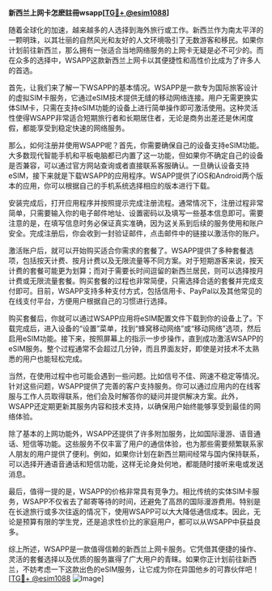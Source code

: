 **新西兰上网卡怎麽註冊wsapp[[TG💪+ @esim1088](https://t.me/s/esim1088)]**

随着全球化的加速，越来越多的人选择到海外旅行或工作。新西兰作为南太平洋的一颗明珠，以其壮丽的自然风光和友好的人文环境吸引了无数游客和移民。如果你计划前往新西兰，那么拥有一张适合当地网络服务的上网卡无疑是必不可少的。而在众多的选择中，WSAPP这款新西兰上网卡以其便捷性和高性价比成为了许多人的首选。

首先，让我们来了解一下WSAPP的基本情况。WSAPP是一款专为国际旅客设计的虚拟SIM卡服务，它通过eSIM技术提供无缝的移动网络连接。用户无需更换实体SIM卡，只需在支持eSIM功能的设备上进行简单操作即可激活使用。这种灵活性使得WSAPP非常适合短期旅行者和长期居住者，无论是商务出差还是休闲度假，都能享受到稳定快速的网络服务。

那么，如何注册并使用WSAPP呢？首先，你需要确保自己的设备支持eSIM功能。大多数现代智能手机和平板电脑都已内置了这一功能，但如果你不确定自己的设备是否兼容，可以通过官方网站查询或者直接联系客服确认。一旦确认设备支持eSIM，接下来就是下载WSAPP的应用程序。WSAPP提供了iOS和Android两个版本的应用，你可以根据自己的手机系统选择相应的版本进行下载。

安装完成后，打开应用程序并按照提示完成注册流程。通常情况下，注册过程非常简单，只需要输入你的电子邮件地址、设置密码以及填写一些基本信息即可。需要注意的是，在填写信息时务必保证真实准确，因为这关系到后续的服务使用和账户安全。完成注册后，你会收到一封验证邮件，点击邮件中的链接以激活你的账户。

激活账户后，就可以开始购买适合你需求的套餐了。WSAPP提供了多种套餐选项，包括按天计费、按月计费以及无限流量等不同方案。对于短期游客来说，按天计费的套餐可能更为划算；而对于需要长时间逗留的新西兰居民，则可以选择按月计费或无限流量套餐。购买套餐的过程也非常简便，只需选择合适的套餐并完成支付即可。目前，WSAPP支持多种支付方式，包括信用卡、PayPal以及其他常见的在线支付平台，方便用户根据自己的习惯进行选择。

购买套餐后，你就可以通过WSAPP应用将eSIM配置文件下载到你的设备上了。下载完成后，进入设备的“设置”菜单，找到“蜂窝移动网络”或“移动网络”选项，然后启用eSIM功能。接下来，按照屏幕上的指示一步步操作，直到成功激活WSAPP的eSIM服务。整个过程通常不会超过几分钟，而且界面友好，即使是对技术不太熟悉的用户也能轻松完成。

当然，在使用过程中也可能会遇到一些问题。比如信号不佳、网速不稳定等情况。针对这些问题，WSAPP提供了完善的客户支持服务。你可以通过应用内的在线客服与工作人员取得联系，他们会及时解答你的疑问并提供解决方案。此外，WSAPP还定期更新其服务内容和技术支持，以确保用户始终能够享受到最佳的网络体验。

除了基本的上网功能外，WSAPP还提供了许多附加服务，比如国际漫游、语音通话、短信等功能。这些服务不仅丰富了用户的通信体验，也为那些需要频繁联系家人朋友的用户提供了便利。例如，如果你计划在新西兰期间经常与国内保持联系，可以选择开通语音通话和短信功能，这样无论身处何地，都能随时接听来电或发送消息。

最后，值得一提的是，WSAPP的价格非常具有竞争力。相比传统的实体SIM卡服务，WSAPP不仅省去了邮寄等待的时间，还避免了高昂的国际漫游费用。特别是在长途旅行或多次往返的情况下，使用WSAPP可以大大降低通信成本。因此，无论是预算有限的学生党，还是追求性价比的家庭用户，都可以从WSAPP中获益良多。

综上所述，WSAPP是一款值得信赖的新西兰上网卡服务。它凭借其便捷的操作、灵活的套餐选择以及优质的服务赢得了广大用户的青睐。如果你正计划前往新西兰，不妨考虑一下这款出色的eSIM服务，让它成为你在异国他乡的可靠伙伴吧！[[TG💪+ @esim1088](https://t.me/s/esim1088) ![Image](https://i.postimg.cc/4NQfJmqS/Snipaste-2025-05-13-00-14-12.png)]